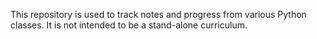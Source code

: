 This repository is used to track notes and progress from various Python classes. It is not intended to be a stand-alone curriculum. 
